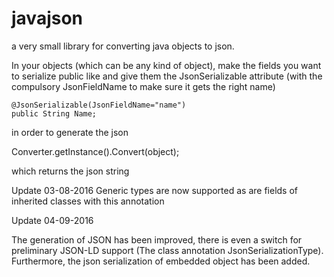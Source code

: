 # javajson
a very small library for converting java objects to json.

In your objects (which can be any kind of object), make the fields you want to serialize public
like and give them the JsonSerializable attribute (with the compulsory JsonFieldName to make sure it gets the right name)

	@JsonSerializable(JsonFieldName="name")
	public String Name;
	

in order to generate the json

Converter.getInstance().Convert(object); 

which returns the json string

Update 03-08-2016
Generic types are now supported as are fields of inherited classes with this annotation 

Update 04-09-2016

The generation of JSON has been improved, there is even a switch for preliminary JSON-LD support (The class annotation JsonSerializationType). Furthermore, the json serialization of embedded object has been added.
	

